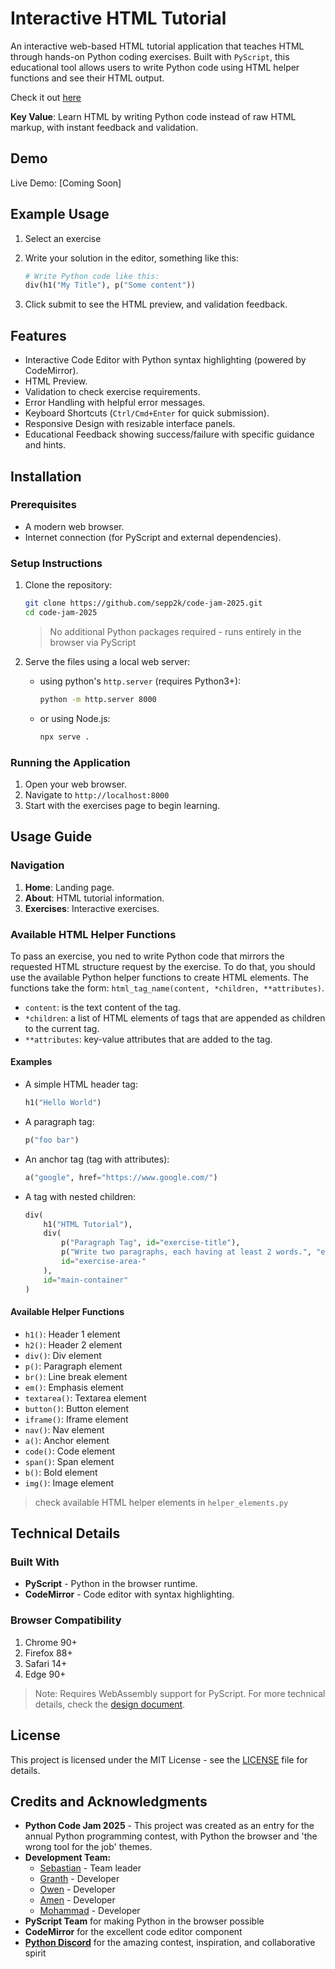 # Interactive HTML Tutorial

An interactive web-based HTML tutorial application that teaches HTML through hands-on Python coding exercises. Built with `PyScript`, this educational tool allows users to write Python code using HTML helper functions and see their HTML output.

Check it out [here](https://sepp2k.github.io/code-jam-2025/)

**Key Value**: Learn HTML by writing Python code instead of raw HTML markup, with instant feedback and validation.

## Demo

Live Demo: [Coming Soon]

## Example Usage

1. Select an exercise

2. Write your solution in the editor, something like this:

    ```python
    # Write Python code like this:
    div(h1("My Title"), p("Some content"))
    ```

3. Click submit to see the HTML preview, and validation feedback.

## Features

- Interactive Code Editor with Python syntax highlighting (powered by CodeMirror).
- HTML Preview.
- Validation to check exercise requirements.
- Error Handling with helpful error messages.
- Keyboard Shortcuts (`Ctrl/Cmd+Enter` for quick submission).
- Responsive Design with resizable interface panels.
- Educational Feedback showing success/failure with specific guidance and hints.

## Installation

### Prerequisites

- A modern web browser.
- Internet connection (for PyScript and external dependencies).

### Setup Instructions

1. Clone the repository:

    ```bash
    git clone https://github.com/sepp2k/code-jam-2025.git
    cd code-jam-2025
    ```

    > No additional Python packages required - runs entirely in the browser via PyScript

2. Serve the files using a local web server:

    - using python's `http.server` (requires Python3+):

        ```bash
        python -m http.server 8000
        ```

    - or using Node.js:

        ```bash
        npx serve .
        ```

### Running the Application

1. Open your web browser.
2. Navigate to `http://localhost:8000`
3. Start with the exercises page to begin learning.

## Usage Guide

### Navigation

1. **Home**: Landing page.
2. **About**: HTML tutorial information.
3. **Exercises**: Interactive exercises.

### Available HTML Helper Functions

To pass an exercise, you ned to write Python code that mirrors the requested HTML structure request by the exercise. To do that, you should use the available Python helper functions to create HTML elements. The functions take the form: `html_tag_name(content, *children, **attributes)`.

- `content`: is the text content of the tag.
- `*children`: a list of HTML elements of tags that are appended as children to the current tag.
- `**attributes`: key-value attributes that are added to the tag.

#### Examples

- A simple HTML header tag:

    ```python
    h1("Hello World")
    ```

- A paragraph tag:

    ```python
    p("foo bar")
    ```

- An anchor tag (tag with attributes):

    ```python
    a("google", href="https://www.google.com/")
    ```

- A tag with nested children:

    ```python
    div(
        h1("HTML Tutorial"),
        div(
            p("Paragraph Tag", id="exercise-title"),
            p("Write two paragraphs, each having at least 2 words.", "exercise-description"),
            id="exercise-area-"
        ),
        id="main-container"
    )
    ```

#### Available Helper Functions

- `h1()`: Header 1 element
- `h2()`: Header 2 element
- `div()`: Div element
- `p()`: Paragraph element
- `br()`: Line break element
- `em()`: Emphasis element
- `textarea()`: Textarea element
- `button()`: Button element
- `iframe()`: Iframe element
- `nav()`: Nav element
- `a()`: Anchor element
- `code()`: Code element
- `span()`: Span element
- `b()`: Bold element
- `img()`: Image element

> check available HTML helper elements in `helper_elements.py`

## Technical Details

### Built With

- **PyScript** - Python in the browser runtime.
- **CodeMirror** - Code editor with syntax highlighting.

### Browser Compatibility

1. Chrome 90+
2. Firefox 88+
3. Safari 14+
4. Edge 90+

> Note: Requires WebAssembly support for PyScript.
> For more technical details, check the [design document](./docs/design_document.md).

## License

This project is licensed under the MIT License - see the [LICENSE](./LICENSE.txt) file for details.

## Credits and Acknowledgments

- **Python Code Jam 2025** - This project was created as an entry for the annual Python programming contest, with Python the browser and 'the wrong tool for the job' themes.
- **Development Team:**
  - [Sebastian](https://github.com/sepp2k) - Team leader
  - [Granth](https://github.com/cat-loaf) - Developer
  - [Owen](https://github.com/owenw-28) - Developer
  - [Amen](https://github.com/AMK) - Developer
  - [Mohammad](https://github.com/ece-mohammad) - Developer
- **PyScript Team** for making Python in the browser possible
- **CodeMirror** for the excellent code editor component
- **[Python Discord](https://discord.com/invite/python)** for the amazing contest, inspiration, and collaborative spirit
